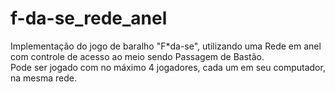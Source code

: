 # f-da-se_rede_anel
Implementação do jogo de baralho "F*da-se", utilizando uma Rede em anel com controle de acesso ao meio sendo Passagem de Bastão.  
Pode ser jogado com no máximo 4 jogadores, cada um em seu computador, na mesma rede.
